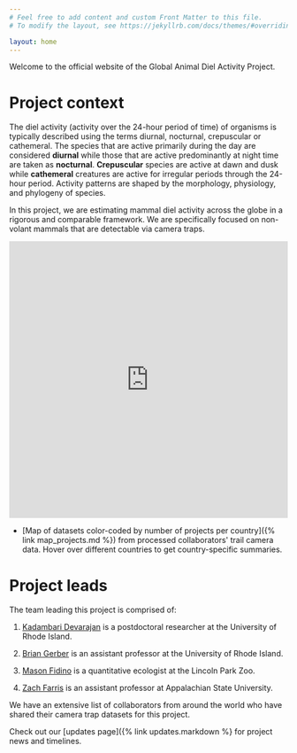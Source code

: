 ```yaml
---
# Feel free to add content and custom Front Matter to this file.
# To modify the layout, see https://jekyllrb.com/docs/themes/#overriding-theme-defaults

layout: home
---
```

Welcome to the official website of the Global Animal Diel Activity Project. 

# Project context

The diel activity (activity over the 24-hour period of time) of organisms is typically described using the terms diurnal, nocturnal, crepuscular or cathemeral. The species that are active primarily during the day are considered **diurnal** while those that are active predominantly at night time are taken as **nocturnal**. **Crepuscular** species are active at dawn and dusk while **cathemeral** creatures are active for irregular periods through the 24-hour period. Activity patterns are shaped by the morphology, physiology, and phylogeny of species.

In this project, we are estimating mammal diel activity across the globe in a rigorous and comparable framework. We are specifically focused on non-volant mammals that are detectable via camera traps. 

<iframe src="https://diel-project.github.io/map_projects.html" height="500px" width="100%" style="border:none;"></iframe>

* [Map of datasets color-coded by number of projects per country]({% link map_projects.md %}) from processed collaborators' trail camera data. Hover over different countries to get country-specific summaries.


# Project leads
The team leading this project is comprised of:

1) [Kadambari Devarajan](http://kadambarid.in/) is a postdoctoral researcher at the University of Rhode Island. 

2) [Brian Gerber](https://web.uri.edu/gerberslab/) is an assistant professor at the University of Rhode Island. 

3) [Mason Fidino](https://masonfidino.com/) is a quantitative ecologist at the Lincoln Park Zoo. 

4) [Zach Farris](https://farriszj.wixsite.com/mysite) is an assistant professor at Appalachian State University.

We have an extensive list of collaborators from around the world who have shared their camera trap datasets for this project. 

Check out our [updates page]({% link updates.markdown %} for project news and timelines.
